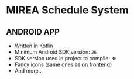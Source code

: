 # MIREA Schedule System

## ANDROID APP

- Written in Kotlin
- Minimum Android SDK version: `26`
- SDK version used in project to compile: `30`
- Fancy icons (same ones as [on frontend](../frontend/public/img/icons))
- And more…
